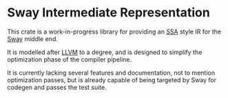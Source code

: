 # Sway Intermediate Representation

This crate is a work-in-progress library for providing an [SSA](https://en.wikipedia.org/wiki/Static_single_assignment_form) style IR for the [Sway](https://github.com/FuelLabs/sway) middle end.

It is modelled after [LLVM](https://llvm.org/docs/LangRef.html) to a degree, and is designed to simplify the optimization phase of the
compiler pipeline.

It is currently lacking several features and documentation, not to mention optimization passes, but
is already capable of being targeted by Sway for codegen and passes the test suite.
